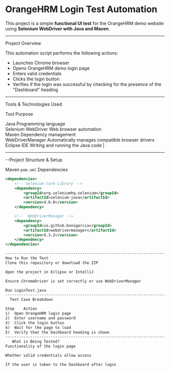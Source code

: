 
# OrangeHRM Login Test Automation

This project is a simple **functional UI test** for the OrangeHRM demo website using **Selenium WebDriver with Java and Maven**.

----------------------------------------------------------------------------------------------------

Project Overview

This automation script performs the following actions:

- Launches Chrome browser  
- Opens OrangeHRM demo login page  
- Enters valid credentials  
- Clicks the login button  
- Verifies if the login was successful by checking for the presence of the "Dashboard" heading  

----------------------------------------------------------------------------------------------------

 Tools & Technologies Used

 Tool                                    Purpose                                             

 Java                             Programming language                                
 Selenium WebDriver               Web browser automation                             
 Maven                            Dependency management                               
 WebDriverManager                 Automatically manages compatible browser drivers 
 Eclipse IDE                      Writing and running the Java code                   |

----------------------------------------------------------------------------------------------------

 --Project Structure & Setup

 Maven `pom.xml` Dependencies

```xml
<dependencies>
    <!-- Selenium Core Library -->
    <dependency>
        <groupId>org.seleniumhq.selenium</groupId>
        <artifactId>selenium-java</artifactId>
        <version>4.6.0</version>
    </dependency>

    <!--  WebDriverManager -->
    <dependency>
        <groupId>io.github.bonigarcia</groupId>
        <artifactId>webdrivermanager</artifactId>
        <version>5.3.2</version>
    </dependency>
</dependencies>

-----------------------------------------------------------------------------------------------------
How to Run the Test
Clone this repository or download the ZIP

Open the project in Eclipse or IntelliJ

Ensure ChromeDriver is set correctly or use WebDriverManager

Run LoginTest.java
------------------------------------------------------------------------------------------------------
  Test Case Breakdown

Step	Action
1)	Open OrangeHRM login page
2)	Enter username and password
3)	Click the login button
4)	Wait for the page to load
5)	Verify that the Dashboard heading is shown
-------------------------------------------------------------------------------------------------------
   What is Being Tested?
Functionality of the login page

Whether valid credentials allow access

If the user is taken to the Dashboard after login


